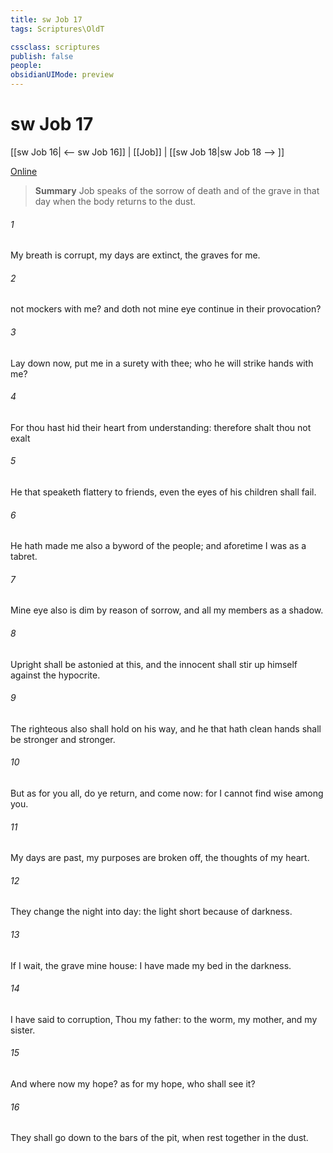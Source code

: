 ```yaml
---
title: sw Job 17
tags: Scriptures\OldT

cssclass: scriptures
publish: false
people:
obsidianUIMode: preview
---
```


# sw Job 17
[[sw Job 16| <-- sw Job 16]] | [[Job]] | [[sw Job 18|sw Job 18 --> ]]

[Online](https://churchofjesuschrist.org/study/scriptures/ot/job/17?lang=eng)

> __Summary__
Job speaks of the sorrow of death and of the grave in that day when the body returns to the dust.

###### 1 
My breath is corrupt, my days are extinct, the graves  for me.

###### 2 
 not mockers with me? and doth not mine eye continue in their provocation?

###### 3 
Lay down now, put me in a surety with thee; who  he  will strike hands with me?

###### 4 
For thou hast hid their heart from understanding: therefore shalt thou not exalt 

###### 5 
He that speaketh flattery to  friends, even the eyes of his children shall fail.

###### 6 
He hath made me also a byword of the people; and aforetime I was as a tabret.

###### 7 
Mine eye also is dim by reason of sorrow, and all my members  as a shadow.

###### 8 
Upright  shall be astonied at this, and the innocent shall stir up himself against the hypocrite.

###### 9 
The righteous also shall hold on his way, and he that hath clean hands shall be stronger and stronger.

###### 10 
But as for you all, do ye return, and come now: for I cannot find  wise  among you.

###### 11 
My days are past, my purposes are broken off,  the thoughts of my heart.

###### 12 
They change the night into day: the light  short because of darkness.

###### 13 
If I wait, the grave  mine house: I have made my bed in the darkness.

###### 14 
I have said to corruption, Thou  my father: to the worm,  my mother, and my sister.

###### 15 
And where  now my hope? as for my hope, who shall see it?

###### 16 
They shall go down to the bars of the pit, when  rest together  in the dust.

